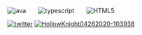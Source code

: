 ![java](https://user-images.githubusercontent.com/86329011/213034324-5a953e16-8032-4a27-abc2-50190d33d5d4.png)
‎ ‎ ‎ ‎ ‎ ‎ 
![typescript](https://user-images.githubusercontent.com/86329011/213034784-fb2a416e-29bf-4db7-9455-b4b0e101ba17.png)
‎ ‎ ‎ ‎ ‎ ‎
![HTML5](https://user-images.githubusercontent.com/86329011/213035326-444fcd9a-94fa-4e25-b37d-e9fa58ec1020.png)

 <a href="https://twitter.com/gabriel_blda" rel="some text">![twitter](https://user-images.githubusercontent.com/86329011/213037718-9f6a5b3f-86af-4442-bac0-0fa8d77c57d8.png)</a> <a href="https://www.linkedin.com/in/gabriel-abreu-de-lima-70a764262/" rel="some text">![HollowKnight04262020-103938](https://user-images.githubusercontent.com/86329011/213037629-b96e2d26-dd66-4b94-bd87-875f0c2c6acc.png)
 </a> 


